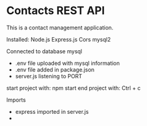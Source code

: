 # Contacts REST API

This is a contact management application.

Installed:
Node.js
Express.js
Cors
mysql2

Connected to database mysql
- .env file uploaded with mysql information
- .env file added in package.json 
- server.js listening to PORT

start project with: npm start
end project with: Ctrl + c

Imports
- express imported in server.js
- 


